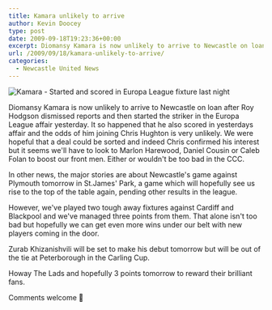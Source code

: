 ```yaml
---
title: Kamara unlikely to arrive
author: Kevin Doocey
type: post
date: 2009-09-18T19:23:36+00:00
excerpt: Diomansy Kamara is now unlikely to arrive to Newcastle on loan after Roy Hodgson dismissed..
url: /2009/09/18/kamara-unlikely-to-arrive/
categories:
  - Newcastle United News
---
```


![Kamara - Started and scored in Europa League fixture last night](https://static.guim.co.uk/sys-images/Football/Pix/pictures/2009/5/9/1241883577795/Diomansy-kamara-English-P-001.jpg)

Diomansy Kamara is now unlikely to arrive to Newcastle on loan after Roy Hodgson dismissed reports and then started the striker in the Europa League affair yesterday. It so happened that he also scored in yesterdays affair and the odds of him joining Chris Hughton is very unlikely. We were hopeful that a deal could be sorted and indeed Chris confirmed his interest but it seems  we'll have to look to Marlon Harewood, Daniel Cousin or Caleb Folan to boost our front men. Either or wouldn't be too bad in the CCC.

In other news, the major stories are about Newcastle's game against Plymouth tomorrow in St.James' Park, a game which will hopefully see us rise to the top of the table again, pending other results in the league.

However, we've played two tough away fixtures against Cardiff and Blackpool and we've managed three points from them. That alone isn't too bad but hopefully we can get even more wins under our belt with new players coming in the door.

Zurab Khizanishvili will be set to make his debut tomorrow but will be out of the tie at Peterborough in the Carling Cup.

Howay The Lads and hopefully 3 points tomorrow to reward their brilliant fans.

Comments welcome 🙂
